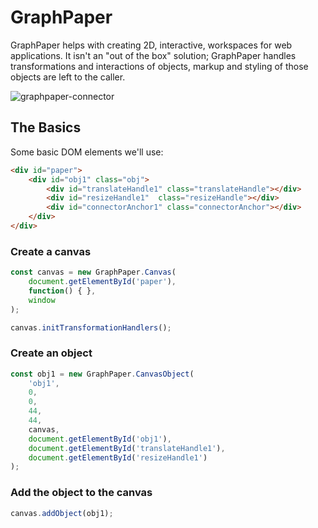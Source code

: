 # GraphPaper

GraphPaper helps with creating 2D, interactive, workspaces for web applications. It isn't an "out of the box" solution; GraphPaper handles transformations and interactions of objects, markup and styling of those objects are left to the caller.

![graphpaper-connector](https://user-images.githubusercontent.com/12861733/33002147-358957a8-cd80-11e7-89ae-1b211c0eb2db.png)

## The Basics

Some basic DOM elements we'll use:
```html
<div id="paper">
    <div id="obj1" class="obj">
        <div id="translateHandle1" class="translateHandle"></div>
        <div id="resizeHandle1"  class="resizeHandle"></div>
        <div id="connectorAnchor1" class="connectorAnchor"></div>
    </div>
</div>
```

### Create a canvas

```javascript
const canvas = new GraphPaper.Canvas(
    document.getElementById('paper'), 
    function() { },
    window
);

canvas.initTransformationHandlers();
```

###  Create an object

```javascript
const obj1 = new GraphPaper.CanvasObject(
    'obj1', 
    0, 
    0, 
    44, 
    44, 
    canvas,
    document.getElementById('obj1'), 
    document.getElementById('translateHandle1'),
    document.getElementById('resizeHandle1')
);
```

### Add the object to the canvas

```javascript
canvas.addObject(obj1);
```
